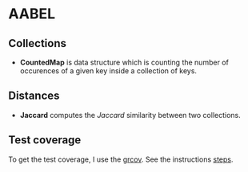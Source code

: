 # AABEL

## Collections
- **CountedMap** is data structure which is counting the number of occurences of a given key inside a collection of keys.

## Distances
- **Jaccard** computes the *Jaccard* similarity between two collections.


## Test coverage
To get the test coverage, I use the [grcov](https://github.com/mozilla/grcov#how-to-get-grcov).
See the instructions [steps](https://github.com/mozilla/grcov#example-how-to-generate-source-based-coverage-for-a-rust-project).